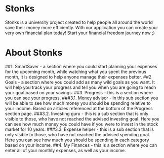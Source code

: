 # Stonks
Stonks is a university project created to help people all around the world save their money more efficiently.
With our application you can create your very own financial plan today!
Start your financial freedom journey now ;)

# About Stonks
  ##1. SmartSaver - a section where you could start planning your expenses for the upcoming month, while watching what you spent the previous month, it is designed to help anyone manage their expenses better.
  ##2. Goals - a section where you could add as many wild goals as you want. It will help you track your progress and tell you when you are going to reach your goal based on your savings.
  ##3. Progress - this is a section where you can see your progress.
    ###3.1. Money advisor - in this sub section you will be able to see how much money you should be spending relative to your income. Based on articles referenced at the bottom of the Progress section page.
    ###3.2. Investing guru - this is a sub section that is only visible to those, who have not reached the advised investing goal. Here you can see how much money you could have if you were to invest in the stock market for 10 years.
    ###3.3. Expense helper - this is a sub section that is only visible to those, who have not reached the advised spending goal. Here you can see how much you should be spending in each category based on your income.
  ##4. My Finances - this is a section where you can enter all of your monthly expenses, as well as your income.
